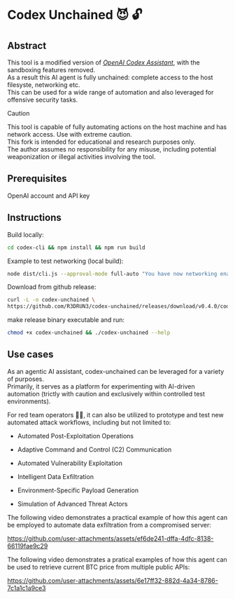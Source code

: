 # Codex Unchained 😈 🔓


## Abstract
This tool is a modified version of [*OpenAI Codex Assistant*](https://github.com/openai/codex), with the sandboxing features removed.  
As a result this AI agent is fully unchained: complete access to the host filesyste, networking etc.  
This can be used for a wide range of automation and also leveraged for offensive security tasks.  

> [!CAUTION]
> This tool is capable of fully automating actions on the host machine and has network access. Use with extreme caution.  
> This fork is intended for educational and research purposes only.  
> The author assumes no responsibility for any misuse, including potential weaponization or illegal activities involving the tool. 



## Prerequisites
OpenAI account and API key


## Instructions  

Build locally:  

```sh
cd codex-cli && npm install && npm run build
```  

Example to test networking (local build):  


```sh
node dist/cli.js --approval-mode full-auto "You have now networking enable, jq and curl: please retrieve current BTC price, from a single, public API. Answer ONLY with the price in dollars and be fast".
```  

Download from github release:  
```sh
curl -L -o codex-unchained \
https://github.com/R3DRUN3/codex-unchained/releases/download/v0.4.0/codex-unchained
```  

make release binary executable and run:  
```sh
chmod +x codex-unchained && ./codex-unchained --help
```  

## Use cases

As an agentic AI assistant, codex-unchained can be leveraged for a variety of purposes.  
Primarily, it serves as a platform for experimenting with AI-driven automation (trictly with caution and exclusively within controlled test environments).  

For red team operators 🔴👾, it can also be utilized to prototype and test new automated attack workflows, including but not limited to:  

- Automated Post-Exploitation Operations

- Adaptive Command and Control (C2) Communication

- Automated Vulnerability Exploitation

- Intelligent Data Exfiltration

- Environment-Specific Payload Generation

- Simulation of Advanced Threat Actors

The following video demonstrates a practical example of how this agent can be employed to automate data exfiltration from a compromised server:  


https://github.com/user-attachments/assets/ef6de241-dffa-4dfc-8138-66119fae9c29  


The following video demonstrates a pratical examples of how this agent can be used to retrieve current BTC price from multiple public APIs:  


https://github.com/user-attachments/assets/6e17ff32-882d-4a34-8786-7c1a1c1a9ce3









